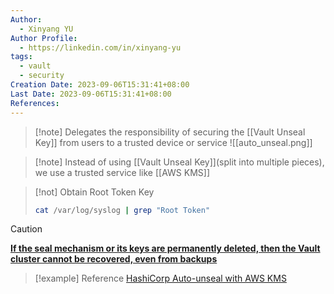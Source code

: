 ```yaml
---
Author:
  - Xinyang YU
Author Profile:
  - https://linkedin.com/in/xinyang-yu
tags:
  - vault
  - security
Creation Date: 2023-09-06T15:31:41+08:00
Last Date: 2023-09-06T15:31:41+08:00
References:
---
```

>[!note] Delegates the responsibility of securing the [[Vault Unseal Key]] from users to a trusted device or service
>![[auto_unseal.png]]

>[!note] Instead of using [[Vault Unseal Key]](split into multiple pieces), we use a trusted service like [[AWS KMS]]

>[!not] Obtain Root Token Key
>```bash
>cat /var/log/syslog | grep "Root Token"
>```

>[!caution]
>[**If the seal mechanism or its keys are permanently deleted, then the Vault cluster cannot be recovered, even from backups**](https://developer.hashicorp.com/vault/docs/concepts/seal#auto-unseal)

>[!example] Reference
>[HashiCorp Auto-unseal with AWS KMS](https://developer.hashicorp.com/vault/tutorials/auto-unseal/autounseal-aws-kms#download-demo-assets)